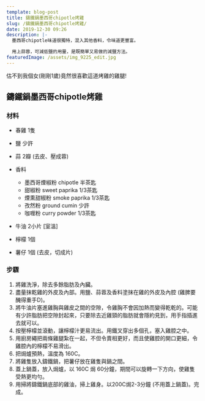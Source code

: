 ```yaml
---
template: blog-post
title: 鑄鐵鍋墨西哥chipotle烤雞
slug: /鑄鐵鍋墨西哥chipotle烤雞/
date: 2019-12-30 09:26
description: |-
  墨西哥chipotle味道很獨特，混入其他香料，令味道更豐富。

  用上蒜蓉，可減低鹽的用量，是既簡單又易做的減鹽方法。
featuredImage: /assets/img_9225_edit.jpg
---
```

估不到我個女(剛剛1歲)竟然很喜歡這道烤雞的雞腿!

## 鑄鐵鍋墨西哥chipotle烤雞

### 材料

* 春雞 1隻
* 鹽 少許
* 蒜 2瓣 (去皮、壓成蓉)
* 香料 

  * 墨西哥煙椒粉 chipotle 半茶匙
  * 甜椒粉 sweet paprika 1/3茶匙
  * 煙熏甜椒粉 smoke paprika 1/3茶匙
  * 孜然粉 ground cumin 少許
  * 咖喱粉 curry powder 1/3茶匙
* 牛油 2小片 \[室溫]
* 檸檬 1個
* 薯仔 1個 (去皮，切成片)

### 步驟

1. 將雞洗淨，除去多餘脂肪及內臟。
2. 盡量抹乾雞的外皮及內部。用鹽、蒜蓉及香料塗抹在雞的外皮及內腔 (雞脾要醃得重手D)。
3. 將牛油片塞進雞胸與雞皮之間的空隙，令雞胸不會因加熱而變得乾乾的。可能有少許脂肪把空隙封起來，只要除去近雞頸的脂肪就會隱約見到，用手指插進去就可以。
4. 按壓檸檬並滾動，讓檸檬汁更易流出。用鐵叉穿出多個孔，塞入雞腔之中。
5. 用廚房繩把兩條雞腿紮在一起，不但令賣相更好，而且使雞腔的開口更細，令雞腔內的檸檬不易滑出。
6. 把焗爐預熱，溫度為 160C。
7. 將雞隻放入鑄鐵鍋，把薯仔放在雞隻與鍋之間。
8. 蓋上鍋蓋，放入焗爐，以 160C 焗 60分鐘，期間可以旋轉一下方向，使雞隻受熱更均勻。
9. 用掃將鑄鐵鍋底部的雞油，掃上雞身。以200C焗2-3分鐘 (不用蓋上鍋蓋)。完成。